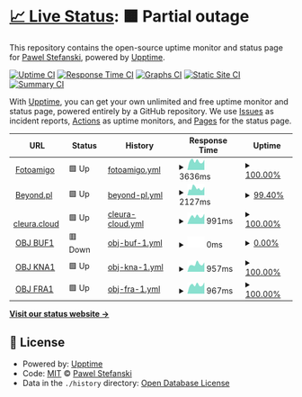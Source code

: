 # [📈 Live Status](https://demo.upptime.js.org): <!--live status--> **🟧 Partial outage**

This repository contains the open-source uptime monitor and status page for [Pawel Stefanski](https://demo.upptime.js.org), powered by [Upptime](https://github.com/upptime/upptime).

[![Uptime CI](https://github.com/pejotes/upptime/workflows/Uptime%20CI/badge.svg)](https://github.com/pejotes/upptime/actions?query=workflow%3A%22Uptime+CI%22)
[![Response Time CI](https://github.com/pejotes/upptime/workflows/Response%20Time%20CI/badge.svg)](https://github.com/pejotes/upptime/actions?query=workflow%3A%22Response+Time+CI%22)
[![Graphs CI](https://github.com/pejotes/upptime/workflows/Graphs%20CI/badge.svg)](https://github.com/pejotes/upptime/actions?query=workflow%3A%22Graphs+CI%22)
[![Static Site CI](https://github.com/pejotes/upptime/workflows/Static%20Site%20CI/badge.svg)](https://github.com/pejotes/upptime/actions?query=workflow%3A%22Static+Site+CI%22)
[![Summary CI](https://github.com/pejotes/upptime/workflows/Summary%20CI/badge.svg)](https://github.com/pejotes/upptime/actions?query=workflow%3A%22Summary+CI%22)

With [Upptime](https://upptime.js.org), you can get your own unlimited and free uptime monitor and status page, powered entirely by a GitHub repository. We use [Issues](https://github.com/pejotes/upptime/issues) as incident reports, [Actions](https://github.com/pejotes/upptime/actions) as uptime monitors, and [Pages](https://demo.upptime.js.org) for the status page.

<!--start: status pages-->
<!-- This summary is generated by Upptime (https://github.com/upptime/upptime) -->
<!-- Do not edit this manually, your changes will be overwritten -->
<!-- prettier-ignore -->
| URL | Status | History | Response Time | Uptime |
| --- | ------ | ------- | ------------- | ------ |
| <img alt="" src="https://icons.duckduckgo.com/ip3/www.fotoamigo.pl.ico" height="13"> [Fotoamigo](https://www.fotoamigo.pl) | 🟩 Up | [fotoamigo.yml](https://github.com/pejotes/upptime/commits/HEAD/history/fotoamigo.yml) | <details><summary><img alt="Response time graph" src="./graphs/fotoamigo/response-time-week.png" height="20"> 3636ms</summary><br><a href="https://pejotes.github.io/upptime/history/fotoamigo"><img alt="Response time 3474" src="https://img.shields.io/endpoint?url=https%3A%2F%2Fraw.githubusercontent.com%2Fpejotes%2Fupptime%2FHEAD%2Fapi%2Ffotoamigo%2Fresponse-time.json"></a><br><a href="https://pejotes.github.io/upptime/history/fotoamigo"><img alt="24-hour response time 4525" src="https://img.shields.io/endpoint?url=https%3A%2F%2Fraw.githubusercontent.com%2Fpejotes%2Fupptime%2FHEAD%2Fapi%2Ffotoamigo%2Fresponse-time-day.json"></a><br><a href="https://pejotes.github.io/upptime/history/fotoamigo"><img alt="7-day response time 3636" src="https://img.shields.io/endpoint?url=https%3A%2F%2Fraw.githubusercontent.com%2Fpejotes%2Fupptime%2FHEAD%2Fapi%2Ffotoamigo%2Fresponse-time-week.json"></a><br><a href="https://pejotes.github.io/upptime/history/fotoamigo"><img alt="30-day response time 3410" src="https://img.shields.io/endpoint?url=https%3A%2F%2Fraw.githubusercontent.com%2Fpejotes%2Fupptime%2FHEAD%2Fapi%2Ffotoamigo%2Fresponse-time-month.json"></a><br><a href="https://pejotes.github.io/upptime/history/fotoamigo"><img alt="1-year response time 3477" src="https://img.shields.io/endpoint?url=https%3A%2F%2Fraw.githubusercontent.com%2Fpejotes%2Fupptime%2FHEAD%2Fapi%2Ffotoamigo%2Fresponse-time-year.json"></a></details> | <details><summary><a href="https://pejotes.github.io/upptime/history/fotoamigo">100.00%</a></summary><a href="https://pejotes.github.io/upptime/history/fotoamigo"><img alt="All-time uptime 99.95%" src="https://img.shields.io/endpoint?url=https%3A%2F%2Fraw.githubusercontent.com%2Fpejotes%2Fupptime%2FHEAD%2Fapi%2Ffotoamigo%2Fuptime.json"></a><br><a href="https://pejotes.github.io/upptime/history/fotoamigo"><img alt="24-hour uptime 100.00%" src="https://img.shields.io/endpoint?url=https%3A%2F%2Fraw.githubusercontent.com%2Fpejotes%2Fupptime%2FHEAD%2Fapi%2Ffotoamigo%2Fuptime-day.json"></a><br><a href="https://pejotes.github.io/upptime/history/fotoamigo"><img alt="7-day uptime 100.00%" src="https://img.shields.io/endpoint?url=https%3A%2F%2Fraw.githubusercontent.com%2Fpejotes%2Fupptime%2FHEAD%2Fapi%2Ffotoamigo%2Fuptime-week.json"></a><br><a href="https://pejotes.github.io/upptime/history/fotoamigo"><img alt="30-day uptime 99.90%" src="https://img.shields.io/endpoint?url=https%3A%2F%2Fraw.githubusercontent.com%2Fpejotes%2Fupptime%2FHEAD%2Fapi%2Ffotoamigo%2Fuptime-month.json"></a><br><a href="https://pejotes.github.io/upptime/history/fotoamigo"><img alt="1-year uptime 99.97%" src="https://img.shields.io/endpoint?url=https%3A%2F%2Fraw.githubusercontent.com%2Fpejotes%2Fupptime%2FHEAD%2Fapi%2Ffotoamigo%2Fuptime-year.json"></a></details>
| <img alt="" src="https://icons.duckduckgo.com/ip3/www.beyond.pl.ico" height="13"> [Beyond.pl](http://www.beyond.pl) | 🟩 Up | [beyond-pl.yml](https://github.com/pejotes/upptime/commits/HEAD/history/beyond-pl.yml) | <details><summary><img alt="Response time graph" src="./graphs/beyond-pl/response-time-week.png" height="20"> 2127ms</summary><br><a href="https://pejotes.github.io/upptime/history/beyond-pl"><img alt="Response time 1723" src="https://img.shields.io/endpoint?url=https%3A%2F%2Fraw.githubusercontent.com%2Fpejotes%2Fupptime%2FHEAD%2Fapi%2Fbeyond-pl%2Fresponse-time.json"></a><br><a href="https://pejotes.github.io/upptime/history/beyond-pl"><img alt="24-hour response time 1930" src="https://img.shields.io/endpoint?url=https%3A%2F%2Fraw.githubusercontent.com%2Fpejotes%2Fupptime%2FHEAD%2Fapi%2Fbeyond-pl%2Fresponse-time-day.json"></a><br><a href="https://pejotes.github.io/upptime/history/beyond-pl"><img alt="7-day response time 2127" src="https://img.shields.io/endpoint?url=https%3A%2F%2Fraw.githubusercontent.com%2Fpejotes%2Fupptime%2FHEAD%2Fapi%2Fbeyond-pl%2Fresponse-time-week.json"></a><br><a href="https://pejotes.github.io/upptime/history/beyond-pl"><img alt="30-day response time 2323" src="https://img.shields.io/endpoint?url=https%3A%2F%2Fraw.githubusercontent.com%2Fpejotes%2Fupptime%2FHEAD%2Fapi%2Fbeyond-pl%2Fresponse-time-month.json"></a><br><a href="https://pejotes.github.io/upptime/history/beyond-pl"><img alt="1-year response time 1724" src="https://img.shields.io/endpoint?url=https%3A%2F%2Fraw.githubusercontent.com%2Fpejotes%2Fupptime%2FHEAD%2Fapi%2Fbeyond-pl%2Fresponse-time-year.json"></a></details> | <details><summary><a href="https://pejotes.github.io/upptime/history/beyond-pl">99.40%</a></summary><a href="https://pejotes.github.io/upptime/history/beyond-pl"><img alt="All-time uptime 99.79%" src="https://img.shields.io/endpoint?url=https%3A%2F%2Fraw.githubusercontent.com%2Fpejotes%2Fupptime%2FHEAD%2Fapi%2Fbeyond-pl%2Fuptime.json"></a><br><a href="https://pejotes.github.io/upptime/history/beyond-pl"><img alt="24-hour uptime 100.00%" src="https://img.shields.io/endpoint?url=https%3A%2F%2Fraw.githubusercontent.com%2Fpejotes%2Fupptime%2FHEAD%2Fapi%2Fbeyond-pl%2Fuptime-day.json"></a><br><a href="https://pejotes.github.io/upptime/history/beyond-pl"><img alt="7-day uptime 99.40%" src="https://img.shields.io/endpoint?url=https%3A%2F%2Fraw.githubusercontent.com%2Fpejotes%2Fupptime%2FHEAD%2Fapi%2Fbeyond-pl%2Fuptime-week.json"></a><br><a href="https://pejotes.github.io/upptime/history/beyond-pl"><img alt="30-day uptime 99.46%" src="https://img.shields.io/endpoint?url=https%3A%2F%2Fraw.githubusercontent.com%2Fpejotes%2Fupptime%2FHEAD%2Fapi%2Fbeyond-pl%2Fuptime-month.json"></a><br><a href="https://pejotes.github.io/upptime/history/beyond-pl"><img alt="1-year uptime 99.35%" src="https://img.shields.io/endpoint?url=https%3A%2F%2Fraw.githubusercontent.com%2Fpejotes%2Fupptime%2FHEAD%2Fapi%2Fbeyond-pl%2Fuptime-year.json"></a></details>
| <img alt="" src="https://icons.duckduckgo.com/ip3/cleura.cloud.ico" height="13"> [cleura.cloud](https://cleura.cloud) | 🟩 Up | [cleura-cloud.yml](https://github.com/pejotes/upptime/commits/HEAD/history/cleura-cloud.yml) | <details><summary><img alt="Response time graph" src="./graphs/cleura-cloud/response-time-week.png" height="20"> 991ms</summary><br><a href="https://pejotes.github.io/upptime/history/cleura-cloud"><img alt="Response time 900" src="https://img.shields.io/endpoint?url=https%3A%2F%2Fraw.githubusercontent.com%2Fpejotes%2Fupptime%2FHEAD%2Fapi%2Fcleura-cloud%2Fresponse-time.json"></a><br><a href="https://pejotes.github.io/upptime/history/cleura-cloud"><img alt="24-hour response time 1229" src="https://img.shields.io/endpoint?url=https%3A%2F%2Fraw.githubusercontent.com%2Fpejotes%2Fupptime%2FHEAD%2Fapi%2Fcleura-cloud%2Fresponse-time-day.json"></a><br><a href="https://pejotes.github.io/upptime/history/cleura-cloud"><img alt="7-day response time 991" src="https://img.shields.io/endpoint?url=https%3A%2F%2Fraw.githubusercontent.com%2Fpejotes%2Fupptime%2FHEAD%2Fapi%2Fcleura-cloud%2Fresponse-time-week.json"></a><br><a href="https://pejotes.github.io/upptime/history/cleura-cloud"><img alt="30-day response time 895" src="https://img.shields.io/endpoint?url=https%3A%2F%2Fraw.githubusercontent.com%2Fpejotes%2Fupptime%2FHEAD%2Fapi%2Fcleura-cloud%2Fresponse-time-month.json"></a><br><a href="https://pejotes.github.io/upptime/history/cleura-cloud"><img alt="1-year response time 856" src="https://img.shields.io/endpoint?url=https%3A%2F%2Fraw.githubusercontent.com%2Fpejotes%2Fupptime%2FHEAD%2Fapi%2Fcleura-cloud%2Fresponse-time-year.json"></a></details> | <details><summary><a href="https://pejotes.github.io/upptime/history/cleura-cloud">100.00%</a></summary><a href="https://pejotes.github.io/upptime/history/cleura-cloud"><img alt="All-time uptime 99.96%" src="https://img.shields.io/endpoint?url=https%3A%2F%2Fraw.githubusercontent.com%2Fpejotes%2Fupptime%2FHEAD%2Fapi%2Fcleura-cloud%2Fuptime.json"></a><br><a href="https://pejotes.github.io/upptime/history/cleura-cloud"><img alt="24-hour uptime 100.00%" src="https://img.shields.io/endpoint?url=https%3A%2F%2Fraw.githubusercontent.com%2Fpejotes%2Fupptime%2FHEAD%2Fapi%2Fcleura-cloud%2Fuptime-day.json"></a><br><a href="https://pejotes.github.io/upptime/history/cleura-cloud"><img alt="7-day uptime 100.00%" src="https://img.shields.io/endpoint?url=https%3A%2F%2Fraw.githubusercontent.com%2Fpejotes%2Fupptime%2FHEAD%2Fapi%2Fcleura-cloud%2Fuptime-week.json"></a><br><a href="https://pejotes.github.io/upptime/history/cleura-cloud"><img alt="30-day uptime 99.95%" src="https://img.shields.io/endpoint?url=https%3A%2F%2Fraw.githubusercontent.com%2Fpejotes%2Fupptime%2FHEAD%2Fapi%2Fcleura-cloud%2Fuptime-month.json"></a><br><a href="https://pejotes.github.io/upptime/history/cleura-cloud"><img alt="1-year uptime 99.99%" src="https://img.shields.io/endpoint?url=https%3A%2F%2Fraw.githubusercontent.com%2Fpejotes%2Fupptime%2FHEAD%2Fapi%2Fcleura-cloud%2Fuptime-year.json"></a></details>
| <img alt="" src="https://icons.duckduckgo.com/ip3/swift-buf1.citycloud.com.ico" height="13"> [OBJ BUF1](https://swift-buf1.citycloud.com:8080/) | 🟥 Down | [obj-buf-1.yml](https://github.com/pejotes/upptime/commits/HEAD/history/obj-buf-1.yml) | <details><summary><img alt="Response time graph" src="./graphs/obj-buf-1/response-time-week.png" height="20"> 0ms</summary><br><a href="https://pejotes.github.io/upptime/history/obj-buf-1"><img alt="Response time 555" src="https://img.shields.io/endpoint?url=https%3A%2F%2Fraw.githubusercontent.com%2Fpejotes%2Fupptime%2FHEAD%2Fapi%2Fobj-buf-1%2Fresponse-time.json"></a><br><a href="https://pejotes.github.io/upptime/history/obj-buf-1"><img alt="24-hour response time 0" src="https://img.shields.io/endpoint?url=https%3A%2F%2Fraw.githubusercontent.com%2Fpejotes%2Fupptime%2FHEAD%2Fapi%2Fobj-buf-1%2Fresponse-time-day.json"></a><br><a href="https://pejotes.github.io/upptime/history/obj-buf-1"><img alt="7-day response time 0" src="https://img.shields.io/endpoint?url=https%3A%2F%2Fraw.githubusercontent.com%2Fpejotes%2Fupptime%2FHEAD%2Fapi%2Fobj-buf-1%2Fresponse-time-week.json"></a><br><a href="https://pejotes.github.io/upptime/history/obj-buf-1"><img alt="30-day response time 0" src="https://img.shields.io/endpoint?url=https%3A%2F%2Fraw.githubusercontent.com%2Fpejotes%2Fupptime%2FHEAD%2Fapi%2Fobj-buf-1%2Fresponse-time-month.json"></a><br><a href="https://pejotes.github.io/upptime/history/obj-buf-1"><img alt="1-year response time 577" src="https://img.shields.io/endpoint?url=https%3A%2F%2Fraw.githubusercontent.com%2Fpejotes%2Fupptime%2FHEAD%2Fapi%2Fobj-buf-1%2Fresponse-time-year.json"></a></details> | <details><summary><a href="https://pejotes.github.io/upptime/history/obj-buf-1">0.00%</a></summary><a href="https://pejotes.github.io/upptime/history/obj-buf-1"><img alt="All-time uptime 79.75%" src="https://img.shields.io/endpoint?url=https%3A%2F%2Fraw.githubusercontent.com%2Fpejotes%2Fupptime%2FHEAD%2Fapi%2Fobj-buf-1%2Fuptime.json"></a><br><a href="https://pejotes.github.io/upptime/history/obj-buf-1"><img alt="24-hour uptime 0.00%" src="https://img.shields.io/endpoint?url=https%3A%2F%2Fraw.githubusercontent.com%2Fpejotes%2Fupptime%2FHEAD%2Fapi%2Fobj-buf-1%2Fuptime-day.json"></a><br><a href="https://pejotes.github.io/upptime/history/obj-buf-1"><img alt="7-day uptime 0.00%" src="https://img.shields.io/endpoint?url=https%3A%2F%2Fraw.githubusercontent.com%2Fpejotes%2Fupptime%2FHEAD%2Fapi%2Fobj-buf-1%2Fuptime-week.json"></a><br><a href="https://pejotes.github.io/upptime/history/obj-buf-1"><img alt="30-day uptime 0.00%" src="https://img.shields.io/endpoint?url=https%3A%2F%2Fraw.githubusercontent.com%2Fpejotes%2Fupptime%2FHEAD%2Fapi%2Fobj-buf-1%2Fuptime-month.json"></a><br><a href="https://pejotes.github.io/upptime/history/obj-buf-1"><img alt="1-year uptime 38.71%" src="https://img.shields.io/endpoint?url=https%3A%2F%2Fraw.githubusercontent.com%2Fpejotes%2Fupptime%2FHEAD%2Fapi%2Fobj-buf-1%2Fuptime-year.json"></a></details>
| <img alt="" src="https://icons.duckduckgo.com/ip3/swift-kna1.citycloud.com.ico" height="13"> [OBJ KNA1](https://swift-kna1.citycloud.com:8080/) | 🟩 Up | [obj-kna-1.yml](https://github.com/pejotes/upptime/commits/HEAD/history/obj-kna-1.yml) | <details><summary><img alt="Response time graph" src="./graphs/obj-kna-1/response-time-week.png" height="20"> 957ms</summary><br><a href="https://pejotes.github.io/upptime/history/obj-kna-1"><img alt="Response time 854" src="https://img.shields.io/endpoint?url=https%3A%2F%2Fraw.githubusercontent.com%2Fpejotes%2Fupptime%2FHEAD%2Fapi%2Fobj-kna-1%2Fresponse-time.json"></a><br><a href="https://pejotes.github.io/upptime/history/obj-kna-1"><img alt="24-hour response time 985" src="https://img.shields.io/endpoint?url=https%3A%2F%2Fraw.githubusercontent.com%2Fpejotes%2Fupptime%2FHEAD%2Fapi%2Fobj-kna-1%2Fresponse-time-day.json"></a><br><a href="https://pejotes.github.io/upptime/history/obj-kna-1"><img alt="7-day response time 957" src="https://img.shields.io/endpoint?url=https%3A%2F%2Fraw.githubusercontent.com%2Fpejotes%2Fupptime%2FHEAD%2Fapi%2Fobj-kna-1%2Fresponse-time-week.json"></a><br><a href="https://pejotes.github.io/upptime/history/obj-kna-1"><img alt="30-day response time 821" src="https://img.shields.io/endpoint?url=https%3A%2F%2Fraw.githubusercontent.com%2Fpejotes%2Fupptime%2FHEAD%2Fapi%2Fobj-kna-1%2Fresponse-time-month.json"></a><br><a href="https://pejotes.github.io/upptime/history/obj-kna-1"><img alt="1-year response time 878" src="https://img.shields.io/endpoint?url=https%3A%2F%2Fraw.githubusercontent.com%2Fpejotes%2Fupptime%2FHEAD%2Fapi%2Fobj-kna-1%2Fresponse-time-year.json"></a></details> | <details><summary><a href="https://pejotes.github.io/upptime/history/obj-kna-1">100.00%</a></summary><a href="https://pejotes.github.io/upptime/history/obj-kna-1"><img alt="All-time uptime 99.98%" src="https://img.shields.io/endpoint?url=https%3A%2F%2Fraw.githubusercontent.com%2Fpejotes%2Fupptime%2FHEAD%2Fapi%2Fobj-kna-1%2Fuptime.json"></a><br><a href="https://pejotes.github.io/upptime/history/obj-kna-1"><img alt="24-hour uptime 100.00%" src="https://img.shields.io/endpoint?url=https%3A%2F%2Fraw.githubusercontent.com%2Fpejotes%2Fupptime%2FHEAD%2Fapi%2Fobj-kna-1%2Fuptime-day.json"></a><br><a href="https://pejotes.github.io/upptime/history/obj-kna-1"><img alt="7-day uptime 100.00%" src="https://img.shields.io/endpoint?url=https%3A%2F%2Fraw.githubusercontent.com%2Fpejotes%2Fupptime%2FHEAD%2Fapi%2Fobj-kna-1%2Fuptime-week.json"></a><br><a href="https://pejotes.github.io/upptime/history/obj-kna-1"><img alt="30-day uptime 100.00%" src="https://img.shields.io/endpoint?url=https%3A%2F%2Fraw.githubusercontent.com%2Fpejotes%2Fupptime%2FHEAD%2Fapi%2Fobj-kna-1%2Fuptime-month.json"></a><br><a href="https://pejotes.github.io/upptime/history/obj-kna-1"><img alt="1-year uptime 99.97%" src="https://img.shields.io/endpoint?url=https%3A%2F%2Fraw.githubusercontent.com%2Fpejotes%2Fupptime%2FHEAD%2Fapi%2Fobj-kna-1%2Fuptime-year.json"></a></details>
| <img alt="" src="https://icons.duckduckgo.com/ip3/swift-fra1.citycloud.com.ico" height="13"> [OBJ FRA1](https://swift-fra1.citycloud.com:8080/) | 🟩 Up | [obj-fra-1.yml](https://github.com/pejotes/upptime/commits/HEAD/history/obj-fra-1.yml) | <details><summary><img alt="Response time graph" src="./graphs/obj-fra-1/response-time-week.png" height="20"> 967ms</summary><br><a href="https://pejotes.github.io/upptime/history/obj-fra-1"><img alt="Response time 834" src="https://img.shields.io/endpoint?url=https%3A%2F%2Fraw.githubusercontent.com%2Fpejotes%2Fupptime%2FHEAD%2Fapi%2Fobj-fra-1%2Fresponse-time.json"></a><br><a href="https://pejotes.github.io/upptime/history/obj-fra-1"><img alt="24-hour response time 1047" src="https://img.shields.io/endpoint?url=https%3A%2F%2Fraw.githubusercontent.com%2Fpejotes%2Fupptime%2FHEAD%2Fapi%2Fobj-fra-1%2Fresponse-time-day.json"></a><br><a href="https://pejotes.github.io/upptime/history/obj-fra-1"><img alt="7-day response time 967" src="https://img.shields.io/endpoint?url=https%3A%2F%2Fraw.githubusercontent.com%2Fpejotes%2Fupptime%2FHEAD%2Fapi%2Fobj-fra-1%2Fresponse-time-week.json"></a><br><a href="https://pejotes.github.io/upptime/history/obj-fra-1"><img alt="30-day response time 870" src="https://img.shields.io/endpoint?url=https%3A%2F%2Fraw.githubusercontent.com%2Fpejotes%2Fupptime%2FHEAD%2Fapi%2Fobj-fra-1%2Fresponse-time-month.json"></a><br><a href="https://pejotes.github.io/upptime/history/obj-fra-1"><img alt="1-year response time 850" src="https://img.shields.io/endpoint?url=https%3A%2F%2Fraw.githubusercontent.com%2Fpejotes%2Fupptime%2FHEAD%2Fapi%2Fobj-fra-1%2Fresponse-time-year.json"></a></details> | <details><summary><a href="https://pejotes.github.io/upptime/history/obj-fra-1">100.00%</a></summary><a href="https://pejotes.github.io/upptime/history/obj-fra-1"><img alt="All-time uptime 99.99%" src="https://img.shields.io/endpoint?url=https%3A%2F%2Fraw.githubusercontent.com%2Fpejotes%2Fupptime%2FHEAD%2Fapi%2Fobj-fra-1%2Fuptime.json"></a><br><a href="https://pejotes.github.io/upptime/history/obj-fra-1"><img alt="24-hour uptime 100.00%" src="https://img.shields.io/endpoint?url=https%3A%2F%2Fraw.githubusercontent.com%2Fpejotes%2Fupptime%2FHEAD%2Fapi%2Fobj-fra-1%2Fuptime-day.json"></a><br><a href="https://pejotes.github.io/upptime/history/obj-fra-1"><img alt="7-day uptime 100.00%" src="https://img.shields.io/endpoint?url=https%3A%2F%2Fraw.githubusercontent.com%2Fpejotes%2Fupptime%2FHEAD%2Fapi%2Fobj-fra-1%2Fuptime-week.json"></a><br><a href="https://pejotes.github.io/upptime/history/obj-fra-1"><img alt="30-day uptime 100.00%" src="https://img.shields.io/endpoint?url=https%3A%2F%2Fraw.githubusercontent.com%2Fpejotes%2Fupptime%2FHEAD%2Fapi%2Fobj-fra-1%2Fuptime-month.json"></a><br><a href="https://pejotes.github.io/upptime/history/obj-fra-1"><img alt="1-year uptime 100.00%" src="https://img.shields.io/endpoint?url=https%3A%2F%2Fraw.githubusercontent.com%2Fpejotes%2Fupptime%2FHEAD%2Fapi%2Fobj-fra-1%2Fuptime-year.json"></a></details>

<!--end: status pages-->

[**Visit our status website →**](https://demo.upptime.js.org)

## 📄 License

- Powered by: [Upptime](https://github.com/upptime/upptime)
- Code: [MIT](./LICENSE) © [Pawel Stefanski](https://demo.upptime.js.org)
- Data in the `./history` directory: [Open Database License](https://opendatacommons.org/licenses/odbl/1-0/)
